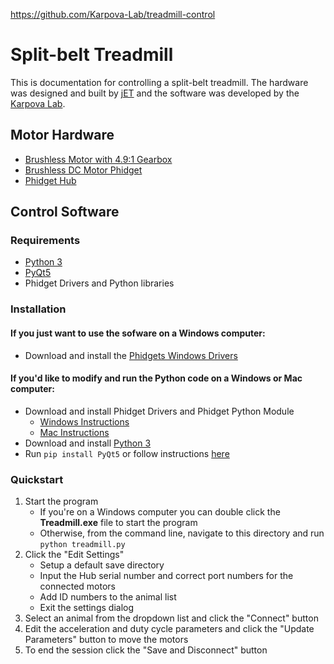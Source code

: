 https://github.com/Karpova-Lab/treadmill-control
# Split-belt Treadmill 
This is documentation for controlling a split-belt treadmill. The hardware was designed and built by [jET](https://www.janelia.org/support-team/janelia-experimental-technology) and the software was developed by the [Karpova Lab](https://github.com/Karpova-Lab). 

<!-- - https://www.sciencedirect.com/science/article/pii/S0166432814001958
- https://www.sciencedirect.com/science/article/pii/S0966636216300376
- https://www.sciencedirect.com/science/article/abs/pii/S0306452213000754 -->


## Motor Hardware

- [Brushless Motor with 4.9:1 Gearbox](https://www.phidgets.com/?tier=3&catid=101&pcid=81&prodid=1077)
- [Brushless DC Motor Phidget](https://www.phidgets.com/?tier=3&catid=64&pcid=57&prodid=1013)
- [Phidget Hub](https://www.phidgets.com/?tier=3&catid=2&pcid=1&prodid=643)

## Control Software

### Requirements
- [Python 3](https://www.python.org)
- [PyQt5](https://www.riverbankcomputing.com/software/pyqt/intro)
- Phidget Drivers and Python libraries

### Installation

#### If you just want to use the sofware on a Windows computer:
-  Download and install the [Phidgets Windows Drivers](https://www.phidgets.com/docs/OS_-_Windows#Quick_Downloads)

#### If you'd like to modify and run the Python code on a Windows or Mac computer: 

-  Download and install Phidget Drivers and Phidget Python Module
    - [Windows Instructions](https://www.phidgets.com/docs/Language_-_Python_Windows_Command_Line)
    - [Mac Instructions](https://www.phidgets.com/docs/Language_-_Python_macOS_Terminal)
-  Download and install [Python 3](https://www.anaconda.com/distribution/)
-  Run `pip install PyQt5` or follow instructions [here](https://www.riverbankcomputing.com/software/pyqt/download5)
    
### Quickstart

1. Start the program
    - If you're on a Windows computer you can double click the **Treadmill.exe** file to start the program
    - Otherwise, from the command line, navigate to this directory and run `python treadmill.py`
2. Click the "Edit Settings" 
    - Setup a default save directory
    - Input the Hub serial number and correct port numbers for the connected motors
    - Add ID numbers to the animal list
    - Exit the settings dialog
3. Select an animal from the dropdown list and click the "Connect" button
4. Edit the acceleration and duty cycle parameters and click the "Update Parameters" button to move the motors
5. To end the session click the "Save and Disconnect" button